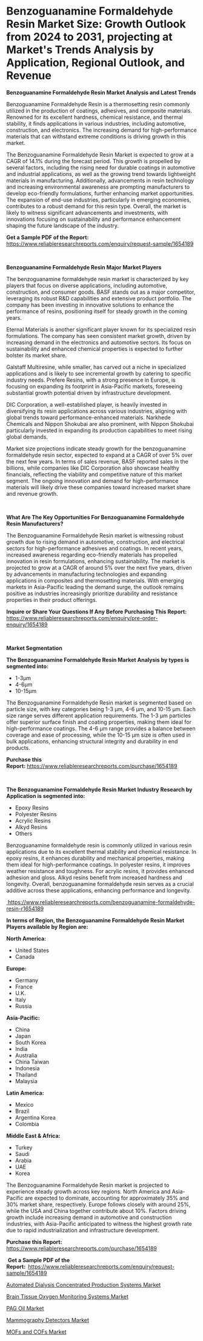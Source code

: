 <p><h1>Benzoguanamine Formaldehyde Resin Market Size: Growth Outlook from 2024 to 2031, projecting at Market's Trends Analysis by Application, Regional Outlook, and Revenue</h1></p><p><strong>Benzoguanamine Formaldehyde Resin Market Analysis and Latest Trends</strong></p>
<p><p>Benzoguanamine Formaldehyde Resin is a thermosetting resin commonly utilized in the production of coatings, adhesives, and composite materials. Renowned for its excellent hardness, chemical resistance, and thermal stability, it finds applications in various industries, including automotive, construction, and electronics. The increasing demand for high-performance materials that can withstand extreme conditions is driving growth in this market.</p><p>The Benzoguanamine Formaldehyde Resin Market is expected to grow at a CAGR of 14.1% during the forecast period. This growth is propelled by several factors, including the rising need for durable coatings in automotive and industrial applications, as well as the growing trend towards lightweight materials in manufacturing. Additionally, advancements in resin technology and increasing environmental awareness are prompting manufacturers to develop eco-friendly formulations, further enhancing market opportunities. The expansion of end-use industries, particularly in emerging economies, contributes to a robust demand for this resin type. Overall, the market is likely to witness significant advancements and investments, with innovations focusing on sustainability and performance enhancement shaping the future landscape of the industry.</p></p>
<p><strong>Get a Sample PDF of the Report:&nbsp;</strong> <a href="https://www.reliableresearchreports.com/enquiry/request-sample/1654189?utm_campaign=31&utm_medium=2&utm_source=Github&utm_content=ia&utm_term=08112024&utm_id=benzoguanamine-formaldehyde-resin">https://www.reliableresearchreports.com/enquiry/request-sample/1654189</a></p>
<p>&nbsp;</p>
<p><strong>Benzoguanamine Formaldehyde Resin Major Market Players</strong></p>
<p><p>The benzoguanamine formaldehyde resin market is characterized by key players that focus on diverse applications, including automotive, construction, and consumer goods. BASF stands out as a major competitor, leveraging its robust R&D capabilities and extensive product portfolio. The company has been investing in innovative solutions to enhance the performance of resins, positioning itself for steady growth in the coming years.</p><p>Eternal Materials is another significant player known for its specialized resin formulations. The company has seen consistent market growth, driven by increasing demand in the electronics and automotive sectors. Its focus on sustainability and enhanced chemical properties is expected to further bolster its market share.</p><p>Galstaff Multiresine, while smaller, has carved out a niche in specialized applications and is likely to see incremental growth by catering to specific industry needs. Prefere Resins, with a strong presence in Europe, is focusing on expanding its footprint in Asia-Pacific markets, foreseeing substantial growth potential driven by infrastructure development.</p><p>DIC Corporation, a well-established player, is heavily invested in diversifying its resin applications across various industries, aligning with global trends toward performance-enhanced materials. Narkhede Chemicals and Nippon Shokubai are also prominent, with Nippon Shokubai particularly invested in expanding its production capabilities to meet rising global demands.</p><p>Market size projections indicate steady growth for the benzoguanamine formaldehyde resin sector, expected to expand at a CAGR of over 5% over the next few years. In terms of sales revenue, BASF reported sales in the billions, while companies like DIC Corporation also showcase healthy financials, reflecting the viability and competitive nature of this market segment. The ongoing innovation and demand for high-performance materials will likely drive these companies toward increased market share and revenue growth.</p></p>
<p>&nbsp;</p>
<p><strong>What Are The Key Opportunities For Benzoguanamine Formaldehyde Resin Manufacturers?</strong></p>
<p><p>The Benzoguanamine Formaldehyde Resin market is witnessing robust growth due to rising demand in automotive, construction, and electrical sectors for high-performance adhesives and coatings. In recent years, increased awareness regarding eco-friendly materials has propelled innovation in resin formulations, enhancing sustainability. The market is projected to grow at a CAGR of around 5% over the next five years, driven by advancements in manufacturing technologies and expanding applications in composites and thermosetting materials. With emerging markets in Asia-Pacific leading the demand surge, the outlook remains positive as industries increasingly prioritize durability and resistance properties in their product offerings.</p></p>
<p><strong>Inquire or Share Your Questions If Any Before Purchasing This Report:</strong> <a href="https://www.reliableresearchreports.com/enquiry/pre-order-enquiry/1654189?utm_campaign=31&utm_medium=2&utm_source=Github&utm_content=ia&utm_term=08112024&utm_id=benzoguanamine-formaldehyde-resin">https://www.reliableresearchreports.com/enquiry/pre-order-enquiry/1654189</a></p>
<p>&nbsp;</p>
<p><strong>Market Segmentation</strong></p>
<p><strong>The Benzoguanamine Formaldehyde Resin Market Analysis by types is segmented into:</strong></p>
<p><ul><li>1-3µm</li><li>4-6µm</li><li>10-15µm</li></ul></p>
<p><p>The Benzoguanamine Formaldehyde Resin market is segmented based on particle size, with key categories being 1-3 µm, 4-6 µm, and 10-15 µm. Each size range serves different application requirements. The 1-3 µm particles offer superior surface finish and coating properties, making them ideal for high-performance coatings. The 4-6 µm range provides a balance between coverage and ease of processing, while the 10-15 µm size is often used in bulk applications, enhancing structural integrity and durability in end products.</p></p>
<p><strong>Purchase this Report:&nbsp;</strong><a href="https://www.reliableresearchreports.com/purchase/1654189?utm_campaign=31&utm_medium=2&utm_source=Github&utm_content=ia&utm_term=08112024&utm_id=benzoguanamine-formaldehyde-resin">https://www.reliableresearchreports.com/purchase/1654189</a></p>
<p>&nbsp;</p>
<p><strong>The Benzoguanamine Formaldehyde Resin Market Industry Research by Application is segmented into:</strong></p>
<p><ul><li>Epoxy Resins</li><li>Polyester Resins</li><li>Acrylic Resins</li><li>Alkyd Resins</li><li>Others</li></ul></p>
<p><p>Benzoguanamine formaldehyde resin is commonly utilized in various resin applications due to its excellent thermal stability and chemical resistance. In epoxy resins, it enhances durability and mechanical properties, making them ideal for high-performance coatings. In polyester resins, it improves weather resistance and toughness. For acrylic resins, it provides enhanced adhesion and gloss. Alkyd resins benefit from increased hardness and longevity. Overall, benzoguanamine formaldehyde resin serves as a crucial additive across these applications, enhancing performance and longevity.</p></p>
<p><a href="https://www.reliableresearchreports.com/benzoguanamine-formaldehyde-resin-r1654189?utm_campaign=31&utm_medium=2&utm_source=Github&utm_content=ia&utm_term=08112024&utm_id=benzoguanamine-formaldehyde-resin">&nbsp;https://www.reliableresearchreports.com/benzoguanamine-formaldehyde-resin-r1654189</a></p>
<p><strong>In terms of Region, the Benzoguanamine Formaldehyde Resin Market Players available by Region are:</strong></p>
<p>
    <p> <strong> North America: </strong>
        <ul>
            <li>United States</li>
            <li>Canada</li>
        </ul>
        </p> 
    <p> <strong> Europe: </strong>
        <ul>
            <li>Germany</li>
            <li>France</li>
            <li>U.K.</li>
            <li>Italy</li>
            <li>Russia</li>
        </ul>
        </p> 
    <p> <strong> Asia-Pacific: </strong>
        <ul>
            <li>China</li>
            <li>Japan</li>
            <li>South Korea</li>
            <li>India</li>
            <li>Australia</li>
            <li>China Taiwan</li>
            <li>Indonesia</li>
            <li>Thailand</li>
            <li>Malaysia</li>
        </ul>
        </p> 
    <p> <strong> Latin America: </strong>
        <ul>
            <li>Mexico</li>
            <li>Brazil</li>
            <li>Argentina Korea</li>
            <li>Colombia</li>
        </ul>
        </p> 
    <p> <strong> Middle East & Africa: </strong>
        <ul>
            <li>Turkey</li>
            <li>Saudi</li>
            <li>Arabia</li>
            <li>UAE</li>
            <li>Korea</li>
        </ul>
    </p>
    </p>
<p><p>The Benzoguanamine Formaldehyde Resin market is projected to experience steady growth across key regions. North America and Asia-Pacific are expected to dominate, accounting for approximately 35% and 30% market share, respectively. Europe follows closely with around 25%, while the USA and China together contribute about 10%. Factors driving growth include increasing demand in automotive and construction industries, with Asia-Pacific anticipated to witness the highest growth rate due to rapid industrialization and infrastructure development.</p></p>
<p><strong>Purchase this Report: </strong><a href="https://www.reliableresearchreports.com/purchase/1654189?utm_campaign=31&utm_medium=2&utm_source=Github&utm_content=ia&utm_term=08112024&utm_id=benzoguanamine-formaldehyde-resin">https://www.reliableresearchreports.com/purchase/1654189</a></p>
<p>&nbsp;<strong>Get a Sample PDF of the Report:&nbsp;&nbsp;</strong><a href="https://www.reliableresearchreports.com/enquiry/request-sample/1654189?utm_campaign=31&utm_medium=2&utm_source=Github&utm_content=ia&utm_term=08112024&utm_id=benzoguanamine-formaldehyde-resin">https://www.reliableresearchreports.com/enquiry/request-sample/1654189</a></p>
<p><strong></strong></p>
<p><p><a href="https://issuu.com/reportprime-2/docs/automated-dialysis-concentrated-pro_723d3e0e49428f?utm_campaign=31&utm_medium=2&utm_source=Github&utm_content=ia&utm_term=08112024&utm_id=benzoguanamine-formaldehyde-resin">Automated Dialysis Concentrated Production Systems Market</a></p><p><a href="https://issuu.com/reportprime-2/docs/brain-tissue-oxygen-monitoring-syst_fbdafcd05ff728?utm_campaign=31&utm_medium=2&utm_source=Github&utm_content=ia&utm_term=08112024&utm_id=benzoguanamine-formaldehyde-resin">Brain Tissue Oxygen Monitoring Systems Market</a></p><p><a href="https://github.com/cristy9x9bur/Market-Research-Report-List-1/blob/main/pag-oil-market.md?utm_campaign=31&utm_medium=2&utm_source=Github&utm_content=ia&utm_term=08112024&utm_id=benzoguanamine-formaldehyde-resin">PAG Oil Market</a></p><p><a href="https://issuu.com/reportprime-2/docs/mammography-detectors-market-size-2_1856474b12311b?utm_campaign=31&utm_medium=2&utm_source=Github&utm_content=ia&utm_term=08112024&utm_id=benzoguanamine-formaldehyde-resin">Mammography Detectors Market</a></p><p><a href="https://github.com/MonroeBullock54/Market-Research-Report-List-1/blob/main/mofs-and-cofs-market.md?utm_campaign=31&utm_medium=2&utm_source=Github&utm_content=ia&utm_term=08112024&utm_id=benzoguanamine-formaldehyde-resin">MOFs and COFs Market</a></p></p>